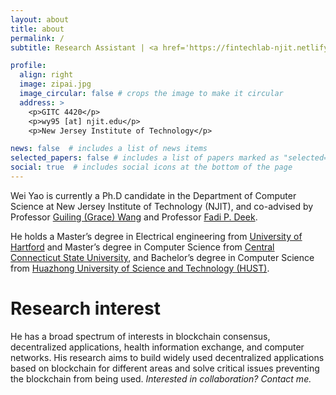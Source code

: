 ```yaml
---
layout: about
title: about
permalink: /
subtitle: Research Assistant | <a href='https://fintechlab-njit.netlify.app/'>Fintech Lab</a> |  <a href='https://fintechlab-njit.netlify.app/'>New Jersey Institute of Technology</a>

profile:
  align: right
  image: zipai.jpg
  image_circular: false # crops the image to make it circular
  address: >
    <p>GITC 4420</p>
    <p>wy95 [at] njit.edu</p>
    <p>New Jersey Institute of Technology</p>

news: false  # includes a list of news items
selected_papers: false # includes a list of papers marked as "selected={true}"
social: true  # includes social icons at the bottom of the page
---
```

Wei Yao is currently a Ph.D candidate in the Department of Computer Science at New Jersey Institute of Technology (NJIT), and co-advised by Professor [Guiling (Grace) Wang](https://web.njit.edu/~gwang/) and Professor [Fadi P. Deek](https://people.njit.edu/faculty/deek).


He holds a Master’s degree in Electrical engineering from [University of Hartford](https://www.hartford.edu/) and Master’s degree in Computer Science from [Central Connecticut State University](https://www2.ccsu.edu/), and Bachelor’s degree in Computer Science from [Huazhong University of Science and Technology (HUST)](http://english.hust.edu.cn/).

# Research interest
He has a broad spectrum of interests in blockchain consensus, decentralized applications, health information exchange, and computer networks. His research aims to build widely used decentralized applications based on blockchain for different areas and solve critical issues preventing the blockchain from being used. 
*Interested in collaboration? Contact me.*

<!-- Write your biography here. Tell the world about yourself. Link to your favorite [subreddit](http://reddit.com). You can put a picture in, too. The code is already in, just name your picture `prof_pic.jpg` and put it in the `img/` folder.

Put your address / P.O. box / other info right below your picture. You can also disable any these elements by editing `profile` property of the YAML header of your `_pages/about.md`. Edit `_bibliography/papers.bib` and Jekyll will render your [publications page](/al-folio/publications/) automatically.

Link to your social media connections, too. This theme is set up to use [Font Awesome icons](http://fortawesome.github.io/Font-Awesome/) and [Academicons](https://jpswalsh.github.io/academicons/), like the ones below. Add your Facebook, Twitter, LinkedIn, Google Scholar, or just disable all of them. -->

